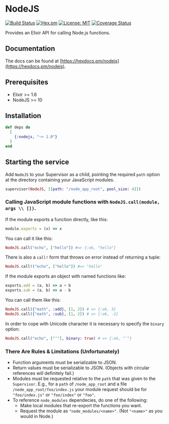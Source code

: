 # NodeJS

[![Build Status](https://travis-ci.org/revelrylabs/elixir-nodejs.svg?branch=master)](https://travis-ci.org/revelrylabs/elixir-nodejs)
[![Hex.pm](https://img.shields.io/hexpm/dt/nodejs.svg)](https://hex.pm/packages/nodejs)
[![License: MIT](https://img.shields.io/badge/License-MIT-yellow.svg)](https://opensource.org/licenses/MIT)
[![Coverage Status](https://opencov.prod.revelry.net/projects/14/badge.svg)](https://opencov.prod.revelry.net/projects/14)

Provides an Elixir API for calling Node.js functions.

## Documentation

The docs can
be found at [https://hexdocs.pm/nodejs](https://hexdocs.pm/nodejs).

## Prerequisites

- Elixir >= 1.6
- NodeJS >= 10

## Installation

```elixir
def deps do
  [
    {:nodejs, "~> 1.0"}
  ]
end
```

## Starting the service

Add `NodeJS` to your Supervisor as a child, pointing the required `path` option at the
directory containing your JavaScript modules.

```elixir
supervisor(NodeJS, [[path: "/node_app_root", pool_size: 4]])
```

### Calling JavaScript module functions with `NodeJS.call(module, args \\ [])`.

If the module exports a function directly, like this:

```javascript
module.exports = (x) => x
```

You can call it like this:

```elixir
NodeJS.call("echo", ["hello"]) #=> {:ok, "hello"}
```

There is also a `call!` form that throws on error instead of returning a tuple:

```elixir
NodeJS.call!("echo", ["hello"]) #=> "hello"
```

If the module exports an object with named functions like:

```javascript
exports.add = (a, b) => a + b
exports.sub = (a, b) => a - b
```

You can call them like this:

```elixir
NodeJS.call({"math", :add}, [1, 2]) # => {:ok, 3}
NodeJS.call({"math", :sub}, [1, 2]) # => {:ok, -1}
```

In order to cope with Unicode character it is necessary to specify the `binary` option:

```elixir
NodeJS.call("echo", ["’"], binary: true) # => {:ok, "’"}
```

### There Are Rules & Limitations (Unfortunately)

- Function arguments must be serializable to JSON.
- Return values must be serializable to JSON. (Objects with circular references will definitely fail.)
- Modules must be requested relative to the `path` that was given to the `Supervisor`.
  E.g., for a `path` of `/node_app_root` and a file `/node_app_root/foo/index.js` your module request should be for `"foo/index.js"` or `"foo/index"` or `"foo"`.
- To reference `node_modules` dependecies, do one of the following:
  - Make local modules that re-export the functions you want.
  - Request the module as `"node_modules/<name>"`. (Not `"<name>"` as you would in Node.)
